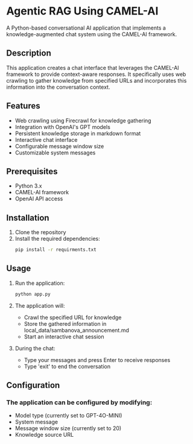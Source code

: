 # Agentic RAG Using CAMEL-AI

A Python-based conversational AI application that implements a knowledge-augmented chat system using the CAMEL-AI framework.

## Description

This application creates a chat interface that leverages the CAMEL-AI framework to provide context-aware responses. It specifically uses web crawling to gather knowledge from specified URLs and incorporates this information into the conversation context.

## Features

- Web crawling using Firecrawl for knowledge gathering
- Integration with OpenAI's GPT models
- Persistent knowledge storage in markdown format
- Interactive chat interface
- Configurable message window size
- Customizable system messages

## Prerequisites

- Python 3.x
- CAMEL-AI framework
- OpenAI API access

## Installation

1. Clone the repository
2. Install the required dependencies:
    ```bash
    pip install -r requirments.txt
    ```

## Usage

1. Run the application:
    ```bash
    python app.py
    ```

2. The application will:
    - Crawl the specified URL for knowledge
    - Store the gathered information in local_data/sambanova_announcement.md
    - Start an interactive chat session

3. During the chat:
    - Type your messages and press Enter to receive responses
    - Type 'exit' to end the conversation

## Configuration

### The application can be configured by modifying:

- Model type (currently set to GPT-4O-MINI)
- System message
- Message window size (currently set to 20)
- Knowledge source URL